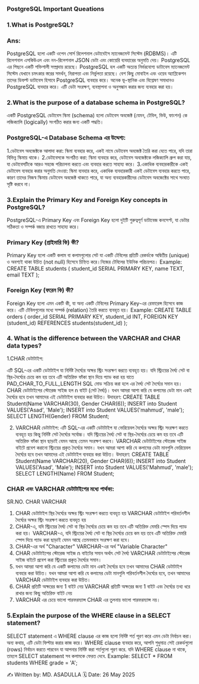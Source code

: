 ### PostgreSQL Important Queations

### 1.What is PostgreSQL?
### Ans:
 PostgreSQL হলো একটি ওপেন সোর্স রিলেশনাল ডেটাবেইস ম্যানেজমেন্ট সিস্টেম (RDBMS)। 
 এটি রিলেশনাল এসকিউএল এবং নন-রিলেশনাল JSON ডেটা এবং কোয়েরি ব্যবহারের অনুমতি দেয়।
 PostgreSQL এর পিছনে একটি শক্তিশালী সম্প্রদায় রয়েছে। PostgreSQL হল একটি অত্যন্ত নির্ভরযোগ্য 
 ডাটাবেস ম্যানেজমেন্ট সিস্টেম যেখানে চমৎকার স্তরের সমর্থন, নিরাপত্তা এবং নির্ভুলতা রয়েছে। বেশ কিছু মোবাইল
 এবং ওয়েব অ্যাপ্লিকেশন তাদের ডিফল্ট ডাটাবেস হিসাবে PostgreSQL ব্যবহার করে। অনেক ভূ-স্থানিক এবং বিশ্লেষণ সমাধানও PostgreSQL ব্যবহার করে।
এটি ডেটা সংরক্ষণ, ব্যবস্থাপনা ও অনুসন্ধান করার জন্য ব্যবহার করা হয়।

### 2.What is the purpose of a database schema in PostgreSQL?
একটি PostgreSQL ডেটাবেস স্কিমা (schema) হলো ডেটাবেস অবজেক্ট (যেমন, টেবিল, ভিউ, ফাংশন) কে লজিক্যালি (logically) সংগঠিত করার জন্য একটি পদ্ধতি।
### PostgreSQL-এ Database Schema এর উদ্দেশ্য:
1.ডেটাবেস অবজেক্টকে আলাদা করা:
স্কিমা ব্যবহার করে, একই নামে ডেটাবেস অবজেক্ট তৈরি করা যেতে পারে, যদি তারা বিভিন্ন স্কিমায় থাকে। 
2.ডেটাবেসকে সংগঠিত করা:
স্কিমা ব্যবহার করে, ডেটাবেস অবজেক্টকে লজিক্যালি  গ্রুপ করা যায়, যা ডেটাবেসটিকে আরও সহজে পরিচালনা করতে এবং ব্যবহার করতে সাহায্য করে। 
3.একাধিক ব্যবহারকারীকে একই ডেটাবেস ব্যবহার করার অনুমতি দেওয়া:
স্কিমা ব্যবহার করে, একাধিক ব্যবহারকারী একই ডেটাবেস ব্যবহার করতে পারে, কারণ তাদের নিজস্ব স্কিমায় ডেটাবেস অবজেক্ট থাকতে পারে,
যা অন্য ব্যবহারকারীদের ডেটাবেস অবজেক্টের সাথে সংঘাত সৃষ্টি করবে না। 
### 3.Explain the Primary Key and Foreign Key concepts in PostgreSQL?
PostgreSQL-এ Primary Key এবং Foreign Key হলো দুইটি গুরুত্বপূর্ণ ডাটাবেজ কনসেপ্ট, যা ডেটার সঠিকতা ও সম্পর্ক বজায় রাখতে সাহায্য করে।
### Primary Key (প্রাইমারি কি) কী?
Primary Key হলো একটি কলাম বা কলামগুলোর সেট যা একটি টেবিলের প্রতিটি রেকর্ডকে অদ্বিতীয় (unique) ও অবশ্যই থাকা উচিত (not null) হিসেবে চিহ্নিত করে।নিজের টেবিলের ইউনিক পরিচয়পত্র।
 Example:
 CREATE TABLE students (
    student_id SERIAL PRIMARY KEY,
    name TEXT,
    email TEXT
);
### Foreign Key (ফরেন কি) কী?
Foreign Key হলো এমন একটি কী, যা অন্য একটি টেবিলের Primary Key-এর রেফারেন্স হিসেবে কাজ করে। এটি টেবিলগুলোর মধ্যে সম্পর্ক (relation) তৈরি করতে ব্যবহৃত হয়।
Example:
CREATE TABLE orders (
    order_id SERIAL PRIMARY KEY,
    student_id INT,
    FOREIGN KEY (student_id) REFERENCES students(student_id)
);
### 4. What is the difference between the VARCHAR and CHAR data types?
1.CHAR ডেটাটাইপ:

এটি SQL-এর একটি ডেটাটাইপ যা নির্দিষ্ট দৈর্ঘ্যের অক্ষর স্ট্রিং সংরক্ষণ করতে ব্যবহৃত হয়। যদি স্ট্রিংয়ের দৈর্ঘ্য সেট বা স্থির-দৈর্ঘ্যের চেয়ে কম হয় তবে এটি অতিরিক্ত ফাঁকা স্থান দিয়ে প্যাড করা হয় যাতে PAD_CHAR_TO_FULL_LENGTH SQL মোড সক্রিয় করা হলে এর দৈর্ঘ্য সেট দৈর্ঘ্যের সমান হয়। CHAR ডেটাটাইপের স্টোরেজ সাইজ হল n বাইট (সেট দৈর্ঘ্য)। যখন আমরা আশা করি যে কলামের ডেটা মান একই দৈর্ঘ্যের হবে তখন আমাদের এই ডেটাটাইপ ব্যবহার করা উচিত।
উদাহরণ:
CREATE TABLE Student(Name VARCHAR(30), Gender CHAR(6));
INSERT into Student VALUES('Asad', 'Male');
INSERT into Student VALUES('mahmud', 'male');
SELECT LENGTH(Gender) FROM Student;

2. VARCHAR ডেটাটাইপ:
এটি SQL-এর একটি ডেটাটাইপ যা ভেরিয়েবল দৈর্ঘ্যের অক্ষর স্ট্রিং সংরক্ষণ করতে ব্যবহৃত হয় কিন্তু নির্দিষ্ট সেট দৈর্ঘ্যের সর্বোচ্চ। যদি স্ট্রিংয়ের দৈর্ঘ্য সেট বা স্থির-দৈর্ঘ্যের চেয়ে কম হয় তবে এটি অতিরিক্ত ফাঁকা স্থান ছাড়াই যেমন আছে তেমন সংরক্ষণ করবে। VARCHAR ডেটাটাইপের স্টোরেজ সাইজ বাইটে প্রবেশ করানো স্ট্রিংয়ের প্রকৃত দৈর্ঘ্যের সমান। যখন আমরা আশা করি যে কলামের ডেটা মানগুলি ভেরিয়েবল দৈর্ঘ্যের হবে তখন আমাদের এই ডেটাটাইপ ব্যবহার করা উচিত।
উদাহরণ:
CREATE TABLE Student(Name VARCHAR(20), Gender CHAR(6));
INSERT into Student VALUES('Asad', 'Male');
INSERT into Student VALUES('Mahmud', 'male');
SELECT LENGTH(Name) FROM Student;
### CHAR এবং VARCHAR ডেটাটাইপের মধ্যে পার্থক্য:
SR.NO. CHAR VARCHAR
1. CHAR ডেটাটাইপ স্থির দৈর্ঘ্যের অক্ষর স্ট্রিং সংরক্ষণ করতে ব্যবহৃত হয় VARCHAR ডেটাটাইপ পরিবর্তনশীল দৈর্ঘ্যের অক্ষর স্ট্রিং সংরক্ষণ করতে ব্যবহৃত হয়
2. CHAR-এ, যদি স্ট্রিংয়ের দৈর্ঘ্য সেট বা স্থির দৈর্ঘ্যের চেয়ে কম হয় তবে এটি অতিরিক্ত মেমরি স্পেস দিয়ে প্যাড করা হয়। VARCHAR-এ, যদি স্ট্রিংয়ের দৈর্ঘ্য সেট বা স্থির দৈর্ঘ্যের চেয়ে কম হয় তবে এটি অতিরিক্ত মেমরি স্পেস দিয়ে প্যাড করা ছাড়াই যেমন আছে তেমনভাবে সংরক্ষণ করা হবে।
3. CHAR-এর অর্থ "Character" VARCHAR-এর অর্থ "Variable Character"
4. CHAR ডেটাটাইপের স্টোরেজ সাইজ n বাইটের সমান অর্থাৎ সেট দৈর্ঘ্য VARCHAR ডেটাটাইপের স্টোরেজ সাইজ বাইটে প্রবেশ করা স্ট্রিংয়ের প্রকৃত দৈর্ঘ্যের সমান।
5. যখন আমরা আশা করি যে একটি কলামের ডেটা মান একই দৈর্ঘ্যের হবে তখন আমাদের CHAR ডেটাটাইপ ব্যবহার করা উচিত। যখন আমরা আশা করি যে কলামের ডেটা মানগুলি পরিবর্তনশীল দৈর্ঘ্যের হবে, তখন আমাদের VARCHAR ডেটাটাইপ ব্যবহার করা উচিত।
6. CHAR প্রতিটি অক্ষরের জন্য 1 বাইট নেয় VARCHAR প্রতিটি অক্ষরের জন্য 1 বাইট এবং দৈর্ঘ্যের তথ্য ধরে রাখার জন্য কিছু অতিরিক্ত বাইট নেয়
9. VARCHAR এর চেয়ে ভালো পারফরম্যান্স CHAR এর তুলনায় ভালো পারফরম্যান্স নয়।

### 5.Explain the purpose of the WHERE clause in a SELECT statement?
SELECT statement এ WHERE clause এর কাজ হলো নির্দিষ্ট শর্ত পূরণ করে এমন ডেটা নির্বাচন করা। অন্য কথায়, এটি ডেটা ফিল্টার করার কাজ করে। WHERE clause ব্যবহার করে, আপনি শুধুমাত্র সেই রেকর্ডগুলো (rows) নির্বাচন করতে পারবেন যা আপনার নির্দিষ্ট করা শর্তগুলো পূরণ করে. যদি WHERE clause না থাকে, তাহলে SELECT statement সব কলামকে ফেরত দেবে. 
 Example:
 SELECT * FROM students WHERE grade = 'A';


 ✍️ Written by: MD. ASADULLA
🗓️ Date: 26 May 2025


